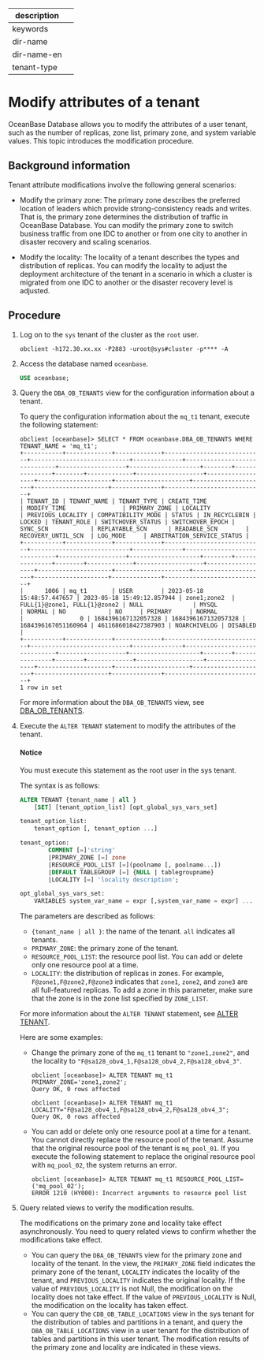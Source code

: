 |description||
|---|---|
|keywords||
|dir-name||
|dir-name-en||
|tenant-type||

# Modify attributes of a tenant

OceanBase Database allows you to modify the attributes of a user tenant, such as the number of replicas, zone list, primary zone, and system variable values. This topic introduces the modification procedure.

## Background information

Tenant attribute modifications involve the following general scenarios:

* Modify the primary zone: The primary zone describes the preferred location of leaders which provide strong-consistency reads and writes. That is, the primary zone determines the distribution of traffic in OceanBase Database. You can modify the primary zone to switch business traffic from one IDC to another or from one city to another in disaster recovery and scaling scenarios.

* Modify the locality: The locality of a tenant describes the types and distribution of replicas. You can modify the locality to adjust the deployment architecture of the tenant in a scenario in which a cluster is migrated from one IDC to another or the disaster recovery level is adjusted.

## Procedure

1. Log on to the `sys` tenant of the cluster as the `root` user.

   ```shell
   obclient -h172.30.xx.xx -P2883 -uroot@sys#cluster -p**** -A
   ```

2. Access the database named `oceanbase`.

   ```sql
   USE oceanbase;
   ```

3. Query the `DBA_OB_TENANTS` view for the configuration information about a tenant.

   To query the configuration information about the `mq_t1` tenant, execute the following statement:

   ```shell
   obclient [oceanbase]> SELECT * FROM oceanbase.DBA_OB_TENANTS WHERE TENANT_NAME = 'mq_t1';
   +-----------+-------------+-------------+----------------------------+----------------------------+--------------+------------------------------+-------------------+--------------------+--------+---------------+--------+-------------+-------------------+------------------+---------------------+---------------------+---------------------+---------------------+--------------+----------------------------+
   | TENANT_ID | TENANT_NAME | TENANT_TYPE | CREATE_TIME                | MODIFY_TIME                | PRIMARY_ZONE | LOCALITY                     | PREVIOUS_LOCALITY | COMPATIBILITY_MODE | STATUS | IN_RECYCLEBIN | LOCKED | TENANT_ROLE | SWITCHOVER_STATUS | SWITCHOVER_EPOCH | SYNC_SCN            | REPLAYABLE_SCN      | READABLE_SCN        | RECOVERY_UNTIL_SCN  | LOG_MODE     | ARBITRATION_SERVICE_STATUS |
   +-----------+-------------+-------------+----------------------------+----------------------------+--------------+------------------------------+-------------------+--------------------+--------+---------------+--------+-------------+-------------------+------------------+---------------------+---------------------+---------------------+---------------------+--------------+----------------------------+
   |      1006 | mq_t1       | USER        | 2023-05-18 15:48:57.447657 | 2023-05-18 15:49:12.857944 | zone1;zone2  | FULL{1}@zone1, FULL{1}@zone2 | NULL              | MYSQL              | NORMAL | NO            | NO     | PRIMARY     | NORMAL            |                0 | 1684396167132057328 | 1684396167132057328 | 1684396167051160964 | 4611686018427387903 | NOARCHIVELOG | DISABLED                   |
   +-----------+-------------+-------------+----------------------------+----------------------------+--------------+------------------------------+-------------------+--------------------+--------+---------------+--------+-------------+-------------------+------------------+---------------------+---------------------+---------------------+---------------------+--------------+----------------------------+
   1 row in set
   ```

   For more information about the `DBA_OB_TENANTS` view, see [DBA_OB_TENANTS](../../../700.reference/700.system-views/300.system-view-of-sys-tenant/200.dictionary-view-of-sys-tenant/23100.o-dba_ob_tenants-of-sys-tenant.md).

4. Execute the `ALTER TENANT` statement to modify the attributes of the tenant.

    <main id="notice" type='notice'>
     <h4>Notice</h4>
     <p>You must execute this statement as the root user in the sys tenant. </p>
    </main>

   The syntax is as follows:

   ```sql
   ALTER TENANT {tenant_name | all }
       [SET] [tenant_option_list] [opt_global_sys_vars_set]

   tenant_option_list:
       tenant_option [, tenant_option ...]

   tenant_option:
           COMMENT [=]'string'
           |PRIMARY_ZONE [=] zone
           |RESOURCE_POOL_LIST [=](poolname [, poolname...])
           |DEFAULT TABLEGROUP [=] {NULL | tablegroupname}
           |LOCALITY [=] 'locality description';

   opt_global_sys_vars_set:
       VARIABLES system_var_name = expr [,system_var_name = expr] ...
   ```

   The parameters are described as follows:

   * `{tenant_name | all }`: the name of the tenant. `all` indicates all tenants.
   * `PRIMARY_ZONE`: the primary zone of the tenant.
   * `RESOURCE_POOL_LIST`: the resource pool list. You can add or delete only one resource pool at a time.
   * `LOCALITY`: the distribution of replicas in zones. For example, `F@zone1,F@zone2,F@zone3` indicates that `zone1`, `zone2`, and `zone3` are all full-featured replicas. To add a zone in this parameter, make sure that the zone is in the zone list specified by `ZONE_LIST`.

   For more information about the `ALTER TENANT` statement, see [ALTER TENANT](../../../700.reference/500.sql-reference/100.sql-syntax/100.system-tenants/500.alter-tenant.md).

   Here are some examples:

   * Change the primary zone of the `mq_t1` tenant to `"zone1,zone2"`, and the locality to `"F@sa128_obv4_1,F@sa128_obv4_2,F@sa128_obv4_3"`.

      ```shell
      obclient [oceanbase]> ALTER TENANT mq_t1 PRIMARY_ZONE='zone1,zone2';
      Query OK, 0 rows affected

      obclient [oceanbase]> ALTER TENANT mq_t1 LOCALITY="F@sa128_obv4_1,F@sa128_obv4_2,F@sa128_obv4_3";
      Query OK, 0 rows affected
      ```

   * You can add or delete only one resource pool at a time for a tenant. You cannot directly replace the resource pool of the tenant. Assume that the original resource pool of the tenant is `mq_pool_01`. If you execute the following statement to replace the original resource pool with `mq_pool_02`, the system returns an error.

      ```shell
      obclient [oceanbase]> ALTER TENANT mq_t1 RESOURCE_POOL_LIST=('mq_pool_02');
      ERROR 1210 (HY000): Incorrect arguments to resource pool list
      ```

5. Query related views to verify the modification results.

   The modifications on the primary zone and locality take effect asynchronously. You need to query related views to confirm whether the modifications take effect.

   * You can query the `DBA_OB_TENANTS` view for the primary zone and locality of the tenant. In the view, the `PRIMARY_ZONE` field indicates the primary zone of the tenant, `LOCALITY` indicates the locality of the tenant, and `PREVIOUS_LOCALITY` indicates the original locality. If the value of `PREVIOUS_LOCALITY` is not Null, the modification on the locality does not take effect. If the value of `PREVIOUS_LOCALITY` is Null, the modification on the locality has taken effect.
   * You can query the `CDB_OB_TABLE_LOCATIONS` view in the sys tenant for the distribution of tables and partitions in a tenant, and query the `DBA_OB_TABLE_LOCATIONS` view in a user tenant for the distribution of tables and partitions in this user tenant. The modification results of the primary zone and locality are indicated in these views.